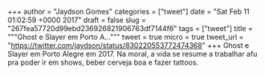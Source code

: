 
+++
author = "Jaydson Gomes"
categories = ["tweet"]
date = "Sat Feb 11 01:02:59 +0000 2017"
draft = false
slug = "267fea57720d99ebd236926821906763df7144f6"
tags = ["tweet"]
title = """Ghost e Slayer em Porto A..."""
tweet = true
micro = true
tweet_url = "https://twitter.com/jaydson/status/830220553772474368"
+++
Ghost e Slayer em Porto Alegre em 2017. Na moral, a vida se resume a trabalhar afu pra poder ir em shows, beber cerveja boa e fazer tattoos.
